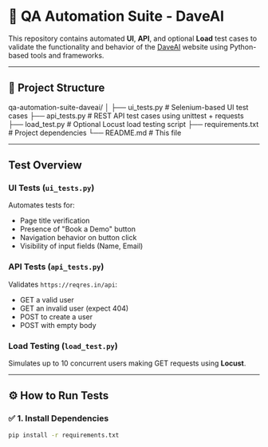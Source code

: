 # 🧪 QA Automation Suite - DaveAI

This repository contains automated **UI**, **API**, and optional **Load** test cases to validate the functionality and behavior of the [DaveAI](https://www.iamdave.ai/) website using Python-based tools and frameworks.

---

## 📁 Project Structure

qa-automation-suite-daveai/
│
├── ui_tests.py         # Selenium-based UI test cases
├── api_tests.py        # REST API test cases using unittest + requests
├── load_test.py        # Optional Locust load testing script
├── requirements.txt    # Project dependencies
└── README.md           # This file

---

## Test Overview

###  UI Tests (`ui_tests.py`)
Automates tests for:
- Page title verification
- Presence of "Book a Demo" button
- Navigation behavior on button click
- Visibility of input fields (Name, Email)

### API Tests (`api_tests.py`)
Validates `https://reqres.in/api`:
- GET a valid user
- GET an invalid user (expect 404)
- POST to create a user
- POST with empty body

### Load Testing (`load_test.py`)
Simulates up to 10 concurrent users making GET requests using **Locust**.

---

## ⚙️ How to Run Tests

### ✅ 1. Install Dependencies

```bash
pip install -r requirements.txt
